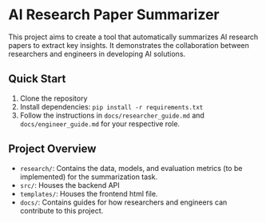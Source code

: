 # AI Research Paper Summarizer
This project aims to create a tool that automatically summarizes AI research papers to extract key insights. It demonstrates the collaboration between researchers and engineers in developing AI solutions.

## Quick Start

1. Clone the repository
2. Install dependencies: `pip install -r requirements.txt`
3. Follow the instructions in `docs/researcher_guide.md` and `docs/engineer_guide.md` for your respective role.

## Project Overview

- `research/`: Contains the data, models, and evaluation metrics (to be implemented) for the summarization task.
- `src/`: Houses the backend API
- `templates/`: Houses the frontend html file.
- `docs/`: Contains guides for how researchers and engineers can contribute to this project. 